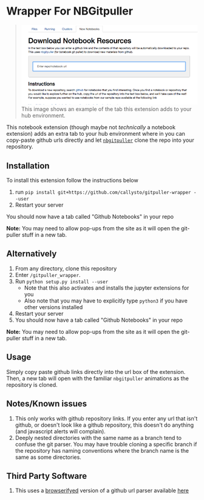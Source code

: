 # Wrapper For NBGitpuller

>![alt-text](images/picture.png)
> This image shows an example of the tab this extension adds to your hub environment.

This notebook extension (though maybe not _technically_ a notebook extension) adds an extra tab to your hub environment where in you can copy-paste github urls directly and let [`nbgitpuller`](https://github.com/jupyterhub/nbgitpuller) clone the repo into your repository.




## Installation

To install this extension follow the instructions below

1. run `pip install git+https://github.com/callysto/gitpuller-wrapper --user` 
2. Restart your server 

You should now have a tab called "Github Notebooks" in your repo

**Note:** You may need to allow pop-ups from the site as it will open the git-puller stuff in a new tab. 

## Alternatively
1. From any directory, clone this repository
2. Enter `/gitpuller_wrapper`. 
3. Run `python setup.py install --user`
    - Note that this also activates and installs the jupyter extensions for you
    - Also note that you may have to explicitly type `python3` if you have other versions installed
4. Restart your server
5. You should now have a tab called "Github Notebooks" in your repo

**Note:** You may need to allow pop-ups from the site as it will open the git-puller stuff in a new tab. 




## Usage

Simply copy paste github links directly into the url box of the extension. Then, a new tab will open with the familiar `nbgitpuller` animations as the repository is cloned.

## Notes/Known issues
1. This only works with github repository links. If you enter any url that isn't github, or doesn't look like a github repository, this doesn't do anything (and javascript alerts will complain).
2. Deeply nested directories with the same name as a branch tend to confuse the git parser. You may have trouble cloning a specific branch if the repository has naming conventions where the branch name is the same as some directories.

## Third Party Software
1. This uses a [browserifyed](http://browserify.org/) version of a github url parser available [here](https://github.com/jonschlinkert/parse-github-url)

